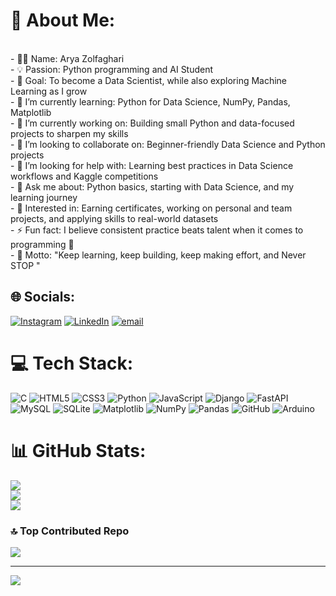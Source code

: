 # 💫 About Me:
<br>- 🧑‍💻 Name: Arya Zolfaghari  <br>- 💡 Passion: Python programming and AI Student <br>- 🚀 Goal: To become a Data Scientist, while also exploring Machine Learning as I grow  <br>- 🌱 I’m currently learning: Python for Data Science, NumPy, Pandas, Matplotlib  <br>- 🔭 I’m currently working on: Building small Python and data-focused projects to sharpen my skills  <br>- 👯 I’m looking to collaborate on: Beginner-friendly Data Science and Python projects  <br>- 🤝 I’m looking for help with: Learning best practices in Data Science workflows and Kaggle competitions  <br>- 💬 Ask me about: Python basics, starting with Data Science, and my learning journey  <br>- 🔗 Interested in: Earning certificates, working on personal and team projects, and applying skills to real-world datasets  <br>- ⚡ Fun fact: I believe consistent practice beats talent when it comes to programming 🚀  <br>- 🌱 Motto: "Keep learning, keep building, keep making effort, and Never STOP "<br>


## 🌐 Socials:
[![Instagram](https://img.shields.io/badge/Instagram-%23E4405F.svg?logo=Instagram&logoColor=white)](https://instagram.com/arya.zolfagharii) [![LinkedIn](https://img.shields.io/badge/LinkedIn-%230077B5.svg?logo=linkedin&logoColor=white)](https://linkedin.com/in/arya-zolfaghari) [![email](https://img.shields.io/badge/Email-D14836?logo=gmail&logoColor=white)](mailto:a.zolfaghari1208@gmail.com) 

# 💻 Tech Stack:
![C](https://img.shields.io/badge/c-%2300599C.svg?style=for-the-badge&logo=c&logoColor=white) ![HTML5](https://img.shields.io/badge/html5-%23E34F26.svg?style=for-the-badge&logo=html5&logoColor=white) ![CSS3](https://img.shields.io/badge/css3-%231572B6.svg?style=for-the-badge&logo=css3&logoColor=white) ![Python](https://img.shields.io/badge/python-3670A0?style=for-the-badge&logo=python&logoColor=ffdd54) ![JavaScript](https://img.shields.io/badge/javascript-%23323330.svg?style=for-the-badge&logo=javascript&logoColor=%23F7DF1E) ![Django](https://img.shields.io/badge/django-%23092E20.svg?style=for-the-badge&logo=django&logoColor=white) ![FastAPI](https://img.shields.io/badge/FastAPI-005571?style=for-the-badge&logo=fastapi) ![MySQL](https://img.shields.io/badge/mysql-4479A1.svg?style=for-the-badge&logo=mysql&logoColor=white) ![SQLite](https://img.shields.io/badge/sqlite-%2307405e.svg?style=for-the-badge&logo=sqlite&logoColor=white) ![Matplotlib](https://img.shields.io/badge/Matplotlib-%23ffffff.svg?style=for-the-badge&logo=Matplotlib&logoColor=black) ![NumPy](https://img.shields.io/badge/numpy-%23013243.svg?style=for-the-badge&logo=numpy&logoColor=white) ![Pandas](https://img.shields.io/badge/pandas-%23150458.svg?style=for-the-badge&logo=pandas&logoColor=white) ![GitHub](https://img.shields.io/badge/github-%23121011.svg?style=for-the-badge&logo=github&logoColor=white) ![Arduino](https://img.shields.io/badge/-Arduino-00979D?style=for-the-badge&logo=Arduino&logoColor=white)
# 📊 GitHub Stats:
![](https://github-readme-stats.vercel.app/api?username=Arya-Zolfaghari&theme=blue_navy&hide_border=false&include_all_commits=false&count_private=false)<br/>
![](https://nirzak-streak-stats.vercel.app/?user=Arya-Zolfaghari&theme=blue_navy&hide_border=false)<br/>
![](https://github-readme-stats.vercel.app/api/top-langs/?username=Arya-Zolfaghari&theme=blue_navy&hide_border=false&include_all_commits=false&count_private=false&layout=compact)

### 🔝 Top Contributed Repo
![](https://github-contributor-stats.vercel.app/api?username=Arya-Zolfaghari&limit=5&theme=shadow_blue&combine_all_yearly_contributions=true)

---
[![](https://visitcount.itsvg.in/api?id=Arya-Zolfaghari&icon=0&color=0)](https://visitcount.itsvg.in)

<!-- Proudly created with GPRM ( https://gprm.itsvg.in ) -->
